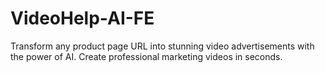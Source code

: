 # VideoHelp-AI-FE
Transform any product page URL into stunning video advertisements with the power of AI. Create professional marketing videos in seconds.
